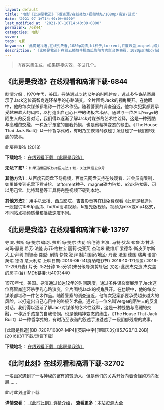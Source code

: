 ```yaml
---
layout: default
title: '电影《此房是我造》下载资源/在线播放/视频地址/1080p/高清/蓝光'
date: "2021-07-10T14:40:09+0800"
last_modified_at: "2021-07-10T14:40:09+0800"
permalink: /6844/
categories: 电影
cover:
tags: 电影
keywords: '此房是我造,在线免费看,1080p高清,bt种子,torrent,百度云盘,magnet,磁力链,迅雷下载资源'
description: '《此房是我造》在线云播放手机西瓜影院吉吉影音免费看，1080p高清bd/hd未删减完整版和tc抢先枪版，mkv/mp4格式，附带bt/torrent种子、magnet/磁力链、百度云盘、网盘资源迅雷下载链接'
---
```


>内容采集生成，如果链接失效，多试几个。


## 《此房是我造》在线观看和高清下载-6844

剧情介绍：1970年代，美国。导演通过长达12年的时间跨度，通过多件谋杀案展示了Jack这位高智商连环杀手的心路演变。全片围绕Jack的视角展开。在他眼中，他的每次谋杀都堪称一件艺术作品。随着警察的调查迫近，他每次犯案都要承受越来越大的风险，以打造出自己心目中的终极艺术品。通过与一位名叫Verge的陌生人的反复对话，我们得以逐渐了解Jack对谋杀的艺术性诠释，这是一种残酷与高雅的交融，一种近乎孩童的自我怜悯，也是他精神变态的缘由。《The House That Jack Built》以一种哲学式的，有时乃至诙谐的叙述手法讲述了一段阴郁残虐的故事。


此房是我造 (2018)

**下载地址**： [在线观看下载 《此房是我造》](https://www.btbtdy.me/btdy/dy14180.html) 


**无法下载?**：`如果迅雷因版权原因无法下载，关注微信公众号 `

**其他方法1**：从百度云网盘下载视频，百度云网盘支持在线观看，非会员有限制，如果能找到迅雷下载链接、bt/torrent种子、magnet磁力链接、e2dk链接等，可以用迅雷、比特彗星等工具将完整视频下载到本地。

**其他方法2**：用手机云播、西瓜影院、吉吉影音等在线免费观看《此房是我造》，一般提供1080p高清、hd/bd高清视频、tc抢先版视频，视频为mkv或mp4格式，不同站点视频质量和播放速度不同。


## 《此房是我造》在线观看和高清下载-13797

导演: 拉斯·冯·提尔 编剧: 拉斯·冯·提尔 杰勒·哈伦德 主演: 马特·狄龙 布鲁诺·甘茨 乌玛·瑟曼 希芳·法隆 苏菲·格拉宝 丽莉·克亚芙 杰瑞米·戴维斯 爱德华·斯皮伊尔斯 大卫·拜利 刘智泰 类型: 剧情 惊悚 犯罪 制片国家/地区: 丹麦 法国 德国 瑞典 语言: 英语 德语 意大利语 上映日期: 2018-05-14(戛纳电影节) 2018-10-17(法国) 2018-11-29(丹麦) 片长: 152分钟 155分钟(未分级导演剪辑版) 又名: 此房杰克造 杰克盖的房子(台) IMDb链接: tt4003440

1970年代，美国。导演通过长达12年的时间跨度，通过多件谋杀案展示了Jack这位高智商连环杀手的心路演变。全片围绕Jack的视角展开。在他眼中，他的每次谋杀都堪称一件艺术作品。随着警察的调查迫近，他每次犯案都要承受越来越大的风险，以打造出自己心目中的终极艺术品。通过与一位名叫Verge的陌生人的反复对话，我们得以逐渐了解Jack对谋杀的艺术性诠释，这是一种残酷与高雅的交融，一种近乎孩童的自我怜悯，也是他精神变态的缘由。《The House That Jack Built》以一种哲学式的，有时乃至诙谐的叙述手法讲述了一段阴郁残虐的故事。


[此房是我造][BD-720P/1080P-MP4][英语中字][豆瓣7.3分][5.7GB/13.2GB][2018][BT下载/迅雷下载]

**下载地址**： [在线观看下载 《此房是我造》](https://www.btdx8.com/torrent/cfswz_2018.html) 


## 《此时此刻》在线观看和高清下载-32702

一名画家遇到了一名神秘的富有的赞助人，但是他们的关系开始向着奇怪的方向发展……


此时此刻迅雷下载

**详情查看**： [《此时此刻》详情介绍](/movie/32702/)， **查看更多**：[本站资源大全](/movie/t/all/)

